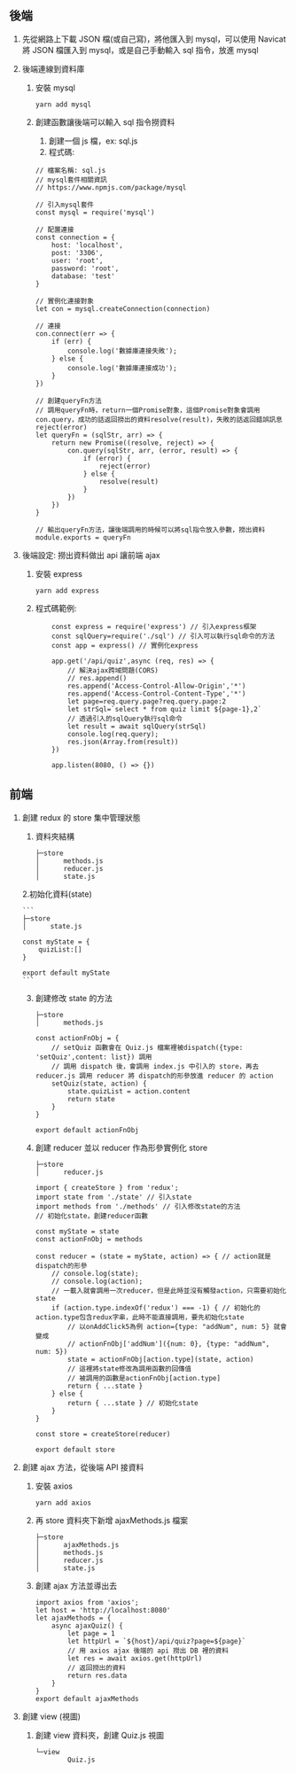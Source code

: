 ## 後端

1. 先從網路上下載 JSON 檔(或自己寫)，將他匯入到 mysql，可以使用 Navicat 將 JSON 檔匯入到 mysql，或是自己手動輸入 sql 指令，放進 mysql

2. 後端連線到資料庫

   1. 安裝 mysql

      ```
      yarn add mysql
      ```

   2. 創建函數讓後端可以輸入 sql 指令撈資料

      1. 創建一個 js 檔，ex: sql.js
      2. 程式碼:

      ```
      // 檔案名稱: sql.js
      // mysql套件相關資訊
      // https://www.npmjs.com/package/mysql

      // 引入mysql套件
      const mysql = require('mysql')

      // 配置連接
      const connection = {
          host: 'localhost',
          post: '3306',
          user: 'root',
          password: 'root',
          database: 'test'
      }

      // 實例化連接對象
      let con = mysql.createConnection(connection)

      // 連接
      con.connect(err => {
          if (err) {
              console.log('數據庫連接失敗');
          } else {
              console.log('數據庫連接成功');
          }
      })

      // 創建queryFn方法
      // 調用queryFn時，return一個Promise對象，這個Promise對象會調用con.query，成功的話返回撈出的資料resolve(result)，失敗的話返回錯誤訊息reject(error)
      let queryFn = (sqlStr, arr) => {
          return new Promise((resolve, reject) => {
              con.query(sqlStr, arr, (error, result) => {
                  if (error) {
                      reject(error)
                  } else {
                      resolve(result)
                  }
              })
          })
      }

      // 輸出queryFn方法，讓後端調用的時候可以將sql指令放入參數，撈出資料
      module.exports = queryFn
      ```

3. 後端設定: 撈出資料做出 api 讓前端 ajax

   1. 安裝 express

      ```
      yarn add express
      ```

   2. 程式碼範例:

      ```
          const express = require('express') // 引入express框架
          const sqlQuery=require('./sql') // 引入可以執行sql命令的方法
          const app = express() // 實例化express

          app.get('/api/quiz',async (req, res) => {
              // 解決ajax跨域問題(CORS)
              // res.append()
              res.append('Access-Control-Allow-Origin','*')
              res.append('Access-Control-Content-Type','*')
              let page=req.query.page?req.query.page:2
              let strSql=`select * from quiz limit ${page-1},2`
              // 透過引入的sqlQuery執行sql命令
              let result = await sqlQuery(strSql)
              console.log(req.query);
              res.json(Array.from(result))
          })

          app.listen(8080, () => {})

      ```

## 前端

1.  創建 redux 的 store 集中管理狀態

    1. 資料夾結構

       ```
       ├─store
       │      methods.js
       │      reducer.js
       │      state.js
       ```

    2.初始化資料(state)

        ```
        ├─store
        │      state.js

        const myState = {
            quizList:[]
        }

        export default myState
        ```

    3. 創建修改 state 的方法

       ```
       ├─store
       │      methods.js

       const actionFnObj = {
           // setQuiz 函數會在 Quiz.js 檔案裡被dispatch({type: 'setQuiz',content: list}) 調用
           // 調用 dispatch 後，會調用 index.js 中引入的 store，再去 reducer.js 調用 reducer 將 dispatch的形參放進 reducer 的 action
           setQuiz(state, action) {
               state.quizList = action.content
               return state
           }
       }

       export default actionFnObj
       ```

    4. 創建 reducer 並以 reducer 作為形參實例化 store

       ```
       ├─store
       │      reducer.js

       import { createStore } from 'redux';
       import state from './state' // 引入state
       import methods from './methods' // 引入修改state的方法
       // 初始化state，創建reducer函數

       const myState = state
       const actionFnObj = methods

       const reducer = (state = myState, action) => { // action就是dispatch的形參
           // console.log(state);
           // console.log(action);
           // 一載入就會調用一次reducer，但是此時並沒有觸發action，只需要初始化state
           if (action.type.indexOf('redux') === -1) { // 初始化的action.type包含redux字串，此時不能直接調用，要先初始化state
               // 以onAddClick5為例 action={type: "addNum", num: 5} 就會變成
               // actionFnObj['addNum']({num: 0}, {type: "addNum", num: 5})
               state = actionFnObj[action.type](state, action)
               // 這裡將state修改為調用函數的回傳值
               // 被調用的函數是actionFnObj[action.type]
               return { ...state }
           } else {
               return { ...state } // 初始化state
           }
       }

       const store = createStore(reducer)

       export default store
       ```

2.  創建 ajax 方法，從後端 API 接資料

    1.  安裝 axios

        ```
        yarn add axios
        ```

    2.  再 store 資料夾下新增 ajaxMethods.js 檔案

        ```
        ├─store
        │      ajaxMethods.js
        │      methods.js
        │      reducer.js
        │      state.js
        ```

    3.  創建 ajax 方法並導出去

        ```
        import axios from 'axios';
        let host = 'http://localhost:8080'
        let ajaxMethods = {
            async ajaxQuiz() {
                let page = 1
                let httpUrl = `${host}/api/quiz?page=${page}`
                // 用 axios ajax 後端的 api 撈出 DB 裡的資料
                let res = await axios.get(httpUrl)
                // 返回撈出的資料
                return res.data
            }
        }
        export default ajaxMethods

        ```

3.  創建 view (視圖)
    1. 創建 view 資料夾，創建 Quiz.js 視圖
       ```
       └─view
               Quiz.js
       ```
